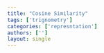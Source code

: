 ```yaml
---
title: "Cosine Similarity"
tags: ['trignometry']
categories: ['represntation']
authors: ['']
layout: single
---
```

